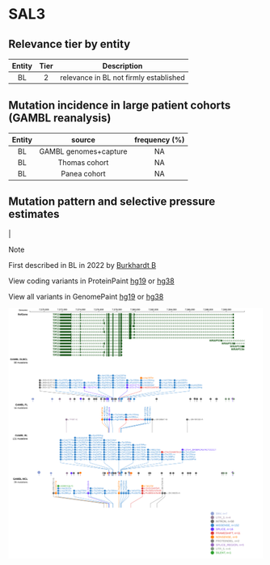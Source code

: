# SAL3

## Relevance tier by entity

|Entity|Tier|Description                           |
|:------:|:----:|--------------------------------------|
|BL    |2   |relevance in BL not firmly established|

## Mutation incidence in large patient cohorts (GAMBL reanalysis)

|Entity|source               |frequency (%)|
|:------:|:---------------------:|:-------------:|
|BL    |GAMBL genomes+capture|NA           |
|BL    |Thomas cohort        |NA           |
|BL    |Panea cohort         |NA           |

## Mutation pattern and selective pressure estimates

|


> [!NOTE]
> First described in BL in 2022 by [Burkhardt B](https://pubmed.ncbi.nlm.nih.gov/35794096)


View coding variants in ProteinPaint [hg19](https://www.bcgsc.ca/downloads/morinlab/GAMBL/test/genes/SAL3_protein.html)  or [hg38](https://www.bcgsc.ca/downloads/morinlab/GAMBL/test/genes/SAL3_protein_hg38.html)

View all variants in GenomePaint [hg19](https://www.bcgsc.ca/downloads/morinlab/GAMBL/test/genes/SAL3.html)  or [hg38](https://www.bcgsc.ca/downloads/morinlab/GAMBL/test/genes/SAL3_hg38.html)

![image](images/proteinpaint/SAL3.svg)
